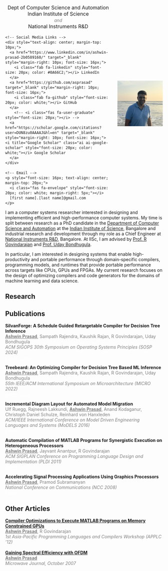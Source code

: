 
<head>
  <link href="https://cdnjs.cloudflare.com/ajax/libs/font-awesome/6.0.0/css/all.min.css" rel="stylesheet">
 <link rel="stylesheet" href="https://cdn.jsdelivr.net/npm/academicons@1.9.2/css/academicons.min.css" integrity="sha512-KlJCpRsLf+KKu2VQa5vmRuClRFjxc5lXO03ixZt82HZUk41+1I0bD8KBSA0fY290ayMfWYI9udIqeOWSu1/uZg==" crossorigin="anonymous" media="print" onload="this.media='all'">  
</head>

<div style="display: flex; align-items: center;">
  <div style="width: 70%; padding-right: 20px;">
    <!-- Department Information -->
    <p style="font-size: 16px; text-align: center; margin-top: 20px;">
      Dept of Computer Science and Automation<br>
      Indian Institute of Science<br>
      <span style="font-size: 14px; font-style: italic; color: gray;">and</span><br>
      National Instruments R&D
    </p>
    
    <!-- Social Media Links -->
    <div style="text-align: center; margin-top: 10px;">
      <a href="https://www.linkedin.com/in/ashwin-prasad-2b0589160/" target="_blank" style="margin-right: 10px; font-size: 16px;">
        <i class="fab fa-linkedin" style="font-size: 20px; color: #0A66C2;"></i> LinkedIn
      </a>
      <a href="https://github.com/asprasad" target="_blank" style="margin-right: 10px; font-size: 16px;">
        <i class="fab fa-github" style="font-size: 20px; color: white;"></i> GitHub
      </a>
        <!-- <i class="fas fa-user-graduate" style="font-size: 20px;"></i> -->       
      <a href="https://scholar.google.com/citations?user=DUN8zu0AAAAJ&hl=en" target="_blank" style="margin-right: 10px; font-size: 16px;"> <i title="Google Scholar" class="ai ai-google-scholar" style="font-size: 20px; color: white;"></i> Google Scholar
      </a>
    </div>
    
    <!-- Email -->
    <p style="font-size: 16px; text-align: center; margin-top: 20px;">
      <i class="fas fa-envelope" style="font-size: 20px; color: white; margin-right: 5px;"></i>
      [first name].[last name]@gmail.com
    </p>
  </div>

  <!-- Image -->
  <div style="width: 30%;">
    <img src="images/AshwinPrasad.jpg" alt="Ashwin Prasad" style="width: 100%; max-width: 400px;">
  </div>
</div>
I am a computer systems researcher interested in designing and implementing efficient and high-performance computer systems.
My time is split between research as a PhD candidate in the <a href="https://www.csa.iisc.ac.in/" target="_blank"> Department of Computer Science and Automation</a> at the <a href="https://iisc.ac.in/">Indian
Institute of Science</a>, Bangalore and industrial research and development through my role as a Chief Engineer at <a href="https://www.ni.com/">National Instruments R&D</a>, Bangalore. At IISc, I am advised by <a href="https://www.csa.iisc.ac.in/~govind/">Prof. R Govindarajan</a> and <a href="https://www.csa.iisc.ac.in/~udayb/">Prof. Uday Bondhugula</a>. 

In particular, I am interested in designing systems that enable high-productivity and portable performance through domain-specific compilers, programming models, and runtimes that provide portable performance across targets like CPUs, GPUs and FPGAs. My current research focuses on the design of optimizing compilers and code generators for the domains of machine learning and data science.

## Research

## Publications

<span style="font-weight: bold;">SilvanForge: A Schedule Guided Retargetable Compiler for Decision Tree Inference</span><br>
<span style="color: gray;"><span style="font-weight: bold; text-decoration: underline;">Ashwin Prasad</span>, Sampath Rajendra, Kaushik Rajan, R Govindarajan, Uday Bondhugula</span><br>
<span style="font-style: italic; color: gray;">ACM SIGOPS 30th Symposium on Operating Systems Principles (SOSP 2024)</span><br>
<a class="badge badge-success" style="color:white ; margin-right: 5px;" href="papers/SilvanForge-SOSP24.pdf" target="_blank"><i class="fas fa-file-pdf" style="color:white;"></i> Paper</a> 
<a class="badge badge-primary" style="color:white ;  margin-right: 5px;" href="https://github.com/asprasad/treebeard" target="_blank"><i class="fas fa-file-code" style="color:white;"></i> Code</a>
<br>

<span style="font-weight: bold;">Treebeard: An Optimizing Compiler for Decision Tree Based ML Inference</span><br>
<span style="color: gray;"><span style="font-weight: bold; text-decoration: underline;">Ashwin Prasad</span>, Sampath Rajendra, Kaushik Rajan, R Govindarajan, Uday Bondhugula</span><br>
<span style="font-style: italic; color: gray;"> 55th IEEE/ACM International Symposium on Microarchitecture (MICRO 2022)</span><br>
<a class="badge badge-success" style="color:white ; margin-right: 5px;" href="papers/Treebeard-MICRO22.pdf" target="_blank"><i class="fas fa-file-pdf" style="color:white;"></i> Paper</a> 
<a class="badge badge-primary" style="color:white ;  margin-right: 5px;" href="https://github.com/asprasad/treebeard" target="_blank"><i class="fas fa-file-code" style="color:white;"></i> Code</a>
<br>

<span style="font-weight: bold;">Incremental Diagram Layout for Automated Model Migration</span><br>
<span style="color: gray;">Ulf Ruegg, Rajneesh Lakkundi,
<span style="font-weight: bold; text-decoration: underline;">Ashwin Prasad</span>, Anand Kodaganur, Christoph Daniel Schulze, Reinhard von Hanxleden</span><br>
<span style="font-style: italic; color: gray;">ACM/IEEE International Conference on Model Driven Engineering Languages and Systems (MoDELS 2016)</span><br>
<a class="badge badge-success" style="color:white ; margin-right: 5px;" href="papers/IncrementalLayout-MODELS16.pdf" target="_blank"><i class="fas fa-file-pdf" style="color:white;"></i> Paper</a> 
<br>

<span style="font-weight: bold;">Automatic Compilation of MATLAB Programs for Synergistic Execution on Heterogeneous Processors</span><br>
<span style="color: gray;"><span style="font-weight: bold; text-decoration: underline;">Ashwin Prasad</span>, Jayvant Anantpur, R Govindarajan</span><br>
<span style="font-style: italic; color: gray;">ACM SIGPLAN Conference on Programming Language Design and Implementation (PLDI 2011)</span><br>
<a class="badge badge-success" style="color:white ; margin-right: 5px;" href="papers/Megha-PLDI11.pdf" target="_blank"><i class="fas fa-file-pdf" style="color:white;"></i> Paper</a> 
<br>

<span style="font-weight: bold;">Accelerating Signal Processing Applications Using Graphics Processors</span><br>
<span style="color: gray;"><span style="font-weight: bold; text-decoration: underline;">Ashwin Prasad</span>, Pramod Subramanyan</span><br>
<span style="font-style: italic; color: gray;">National Conference on Communications (NCC 2008)</span><br>
<a class="badge badge-success" style="color:white ; margin-right: 5px;" href="papers/SignalProcessing-NCC08.pdf" target="_blank"><i class="fas fa-file-pdf" style="color:white;"></i> Paper</a> 
<br>

## Other Articles
<a href="https://citeseerx.ist.psu.edu/document?repid=rep1&type=pdf&doi=2c16ef0bd67017d5562fb8d5124977627ae871a7" target="_blank" style="margin-right: 10px; font-weight: bold;">
Compiler Optimizations to Execute MATLAB Programs on Memory Constrained GPUs</a><br>
<span style="color: gray;"><span style="font-weight: bold; text-decoration: underline;">Ashwin Prasad</span>, R Govindarajan</span><br>
<span style="font-style: italic; color: gray;">1st Asia-Pacific Programming Languages and Compilers Workshop (APPLC ’12)</span><br>
<br>

<a href="https://www.microwavejournal.com/articles/5454-gaining-spectral-efficiency-with-ofdm" target="_blank" style="margin-right: 10px; font-weight: bold;">
Gaining Spectral Efficiency with OFDM</a><br>
<span style="color: gray;"><span style="font-weight: bold; text-decoration: underline;">Ashwin Prasad</span></span><br>
<span style="font-style: italic; color: gray;">Microwave Journal, October 2007</span><br>
<br>

